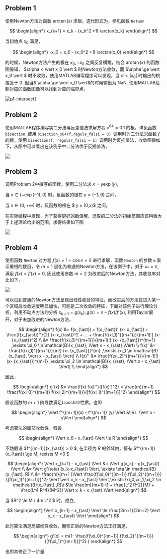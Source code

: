 

## Problem 1



使用Newton方法对函数 $\arctan(x)$ 求根，迭代形式为，参见函数 `Netwon`



$$
\begin{align*}
x_{k+1} = x_k - (x_k^2 +1) \arctan(x_k)
\end{align*}
$$


当初始点 $x_0$ 满足，


$$
\begin{align*}
-x_0 = x_0 - (x_0^2 +1) \arctan(x_0)
\end{align*}
$$


的时候，Newton方法产生的根在 $x_0 , -x_0$ 之间反复横跳，结合 $\arctan(x)$ 的函数图像知， $\alpha < \vert  x_0 \vert $ 时Newton方法收敛，而 $\alpha \ge \vert x_0 \vert $ 时不收敛，使用MATLAB编写程序可以发现，当 $\alpha< \vert x_0 \vert$ 时输出的根接近于 $0$ ,但当$ \alpha \ge \vert x_0 \vert$的时候输出为 $\text{NaN}$. 使用MATLAB绘制对应的函数图像可以找到对应的临界点，



![p1-intersect](code/img/p1-intersect.png)]



## Problem 2 



使用MATLAB程序编写实二分法与反差值法求解方程 $x^{64} = 0.1$ 的根，详见函数 `bisection` ,使用 `bisection_x64(f,regula_falsi = 0) `调用时为二分法求函数 $f$ 的根，使用 `bisection(f, regular_falsi = 1) `调用时为反插值法，收敛图像如下，从图中可以看出在该例子中二分法优于反插值法，



![](code/img/p2-bisection.png)



## Problem 3



调用Problem 2中撰写的函数，使用二分法求 $x = y \exp(y)$,

当 $x \in (-\exp(-1),0)$ 时，反函数的根在 $y= (-1,0)$ 之间，

当 $x \in (0,+\infty)$ 时，反函数的根在 $ y = (0,x)$ 之间，

在实际编程中发现，为了获得更好的数值解，选取的二分法的初始范围应该稍微大于上述理论给出的范围，求得结果如下图



![](code/img/p3-lambertW.png)



## Problem 4



使用函数 `Newton` 对方程 $f(x) = 1 + \cos x =0$ 进行求解，函数 `Newton` 的参数 `m` 表示重根的数目，令 $m=1$ 退化为普通的Newton方法，在该例子中，对于 $x_{\ast} = \pi$, 满足 $f(x)  = f'(x) = 0$, 因此使用参数 $m=2$ 为改进后的Newton方法，其收敛率对比如下，



![](code/img/p4-cosx.png)



可以见到普通的Newton方法呈现出线性收敛的特征，而改进后的方法在进入某一个区域后收敛速度明显加快，可能是二次收敛的特征，下面对该例子进行理论分析，利用不动点方法的分析 $x_{k+1} = g(x_k) ,g(x) = x - f(x) / f'(x)$, 利用Taylor展开，对于未加改进的Newton方法，


$$
\begin{align*}
f(x) &= f(x_{\ast}) + f(x_{\ast})' (x- x_{\ast}) + \frac{f(x_{\ast})''}{2} (x-x_{\ast})^2 + ... + \frac{f(\xi_1)^{(m+1)}}{(m+1)!} (x- {x_{\ast}}^2) \\
&= \frac{f(\xi_0)^{(m+1)}}{(m+1)!} (x- {x_{\ast}})^{m+1} ,\exists \xi_0 \in \mathcal{B}(x_{\ast}, \Vert x - x_{\ast} \Vert) \\
f(x)' &=  \frac{f(\xi_1)^{(m+1)}}{m!} (x- {x_{\ast}})^{m} ,\exists \xi_1 \in \mathcal{B}(x_{\ast}, \Vert x - x_{\ast} \Vert) \\ 
f(x)'' &= \frac{f(\xi_2)^{(m+1)}}{(m-1)!} (x- {x_{\ast}})^{m-1} ,\exists \xi_2 \in \mathcal{B}(x_{\ast}, \Vert x - x_{\ast} \Vert) \\ 
\end{align*}
$$


因此，


$$
\begin{align*}
g'(x) &= \frac{f(x) f(x)''}{[f(x)']^2} = \frac{m}{m+1} \frac{f(\xi_0)^{(m+1)} f(\xi_2)^{(m+1)}}{[f(\xi_1)^{(m+1)}]^2} 
\end{align*}
$$



假设函数的 $m+1$ 阶导数满足Lipschitz性质，也即


$$
\begin{align*}
\Vert f^{(m+1)}(x) - f^{(m+1)} (y) \Vert &\le L \Vert x - y\Vert 
\end{align*}
$$


考虑算法的局部收敛性，假设


$$
\begin{align*}
\Vert x_0 - x_{\ast} \Vert \le R 
\end{align*}
$$


不妨假设 $f^{(m+1)}(x_{\ast}) > 0 $, 在半径为 $R$ 的邻域内，恒有 $f^{(m+1)}(x_{\ast}) \ge M, \exists M >0 $


$$
\begin{align*}
\Vert x_{k+1} - x_{\ast} \Vert &= \Vert g(x_k) - g(x_{\ast}) \Vert \\
&= \Vert g'(\eta) (x_k-x_{\ast}) \Vert, \exists \eta \in \mathcal{B}(x_{\ast}, R) \\
&= \frac{m}{m+1 }\Vert  \frac{f(\xi_0)^{(m+1)} f(\xi_2)^{(m+1)}}{[f(\xi_1)^{(m+1)}]^2}  \Vert  \vert x_k - x_{\ast} \Vert,\exists \xi_0,\xi_1,\xi_2 \in \mathcal{B}(x_{\ast} ,R)\\ 
&\le \frac{m}{m+1} (1 + \frac{L^2 R^2}{M} + \frac{L^4 R^4}{M^2}) \Vert x_k - x_{\ast} \Vert
\end{align*}
$$


当 $R^2 \le M / 4m L^2 $ 时，成立,


$$
\begin{align*}
\Vert x_{k+1} - x_{\ast} \Vert \le \frac{2m+1}{2m+2} \Vert x_k - x_{\ast} \Vert
\end{align*}
$$



此时算法满足局部线性收敛，而修正后的Newton方法正好满足，


$$
\begin{align*}
g'(x) = m(1- \frac{f(\xi_0)^{(m+1)} f(\xi_2)^{(m+1)}}{[f(\xi_1)^{(m+1)}]^2} )
\end{align*}
$$


也即其修正了一阶量








